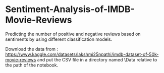 # Sentiment-Analysis-of-IMDB-Movie-Reviews
Predicting the number of positive and negative reviews based on sentiments by using different classification models.

Download the data from : https://www.kaggle.com/datasets/lakshmi25npathi/imdb-dataset-of-50k-movie-reviews and put the CSV file in a directory named \Data relative to the path of the notebook.
